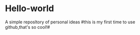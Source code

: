 # Hello-world
A simple reposltory  of personal ideas
#this is my first time to use github,that's so cool!#
